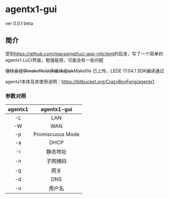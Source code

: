 # agentx1-gui

ver 0.0.1 beta

## 简介

受到<https://github.com/mayswind/luci-app-njitclient>的启发，写了一个简单的agentx1 LuCI界面，勉强能用，可能会有一些问题

~~很快会提供makefile以供编译成ipk~~Makefile 已上传，LEDE 17.04.1 SDK编译通过

agentx1本体及其使用说明：<https://bitbucket.org/CrazyBoyFeng/agentx1>

### 参数对照
| agentx1 | agentx1-gui |
|:---:|:---:|
| -L | LAN |
| -W | WAN |
| -p | Promiscuous Mode |
| -a | DHCP |
| -i | 静态地址 |
| -n | 子网掩码 |
| -g | 网关 |
| -d | DNS |
| -u | 用户名 |
